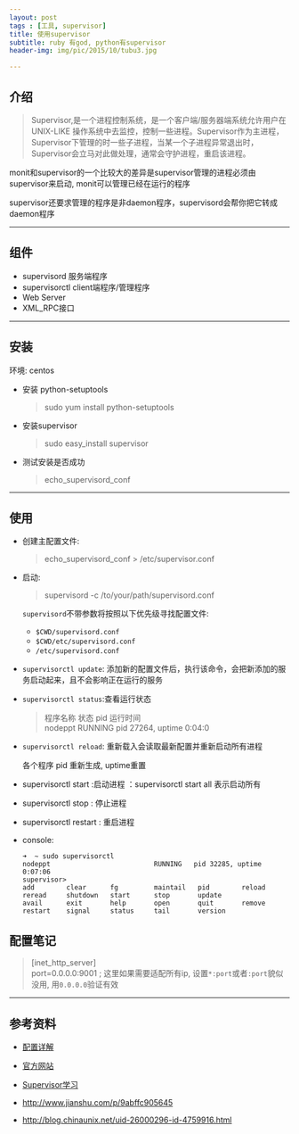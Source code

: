 ```yaml
---
layout: post
tags : [工具, supervisor]
title: 使用supervisor
subtitle: ruby 有god, python有supervisor
header-img: img/pic/2015/10/tubu3.jpg

---
```


## 介绍

> Supervisor,是一个进程控制系统，是一个客户端/服务器端系统允许用户在UNIX-LIKE 操作系统中去监控，控制一些进程。Supervisor作为主进程，Supervisor下管理的时一些子进程，当某一个子进程异常退出时，Supervisor会立马对此做处理，通常会守护进程，重启该进程。

monit和supervisor的一个比较大的差异是supervisor管理的进程必须由supervisor来启动, monit可以管理已经在运行的程序

supervisor还要求管理的程序是非daemon程序，supervisord会帮你把它转成daemon程序

---

## 组件

* supervisord 服务端程序
* supervisorctl client端程序/管理程序
* Web Server
* XML_RPC接口

---

## 安装

环境: centos

* 安装 python-setuptools

  > sudo yum install python-setuptools

* 安装supervisor

  > sudo easy_install supervisor

* 测试安装是否成功

  > echo_supervisord_conf

---

## 使用

* 创建主配置文件:

  > echo_supervisord_conf > /etc/supervisor.conf

* 启动:

  > supervisord -c /to/your/path/supervisord.conf

  `supervisord`不带参数将按照以下优先级寻找配置文件:

  * `$CWD/supervisord.conf`
  * `$CWD/etc/supervisord.conf`
  * `/etc/supervisord.conf`


* `supervisorctl update`: 添加新的配置文件后，执行该命令，会把新添加的服务启动起来，且不会影响正在运行的服务
* `supervisorctl status`:查看运行状态

  > 程序名称   状态      pid        运行时间  
  > nodeppt    RUNNING   pid 27264, uptime 0:04:0

* `supervisorctl reload`: 重新载入会读取最新配置并重新启动所有进程

  各个程序 pid 重新生成, uptime重置

* supervisorctl start <name>:启动进程 ：supervisorctl start all 表示启动所有

* supervisorctl stop <name>: 停止进程

* supervisorctl restart <name>: 重启进程

* console:

      ➜  ~ sudo supervisorctl
      nodeppt                          RUNNING   pid 32285, uptime 0:07:06
      supervisor>
      add        clear      fg         maintail   pid        reload     reread     shutdown   start      stop       update
      avail      exit       help       open       quit       remove     restart    signal     status     tail       version

## 配置笔记

> [inet_http_server]  
  port=0.0.0.0:9001 ; 这里如果需要适配所有ip, 设置`*:port`或者`:port`貌似没用, 用`0.0.0.0`验证有效

---

## 参考资料

* [配置详解](http://lixcto.blog.51cto.com/4834175/1539136)
* [官方网站](http://supervisord.org/)
* [Supervisor学习](http://beginman.cn/linux/2015/04/06/Supervisor/)

* <http://www.jianshu.com/p/9abffc905645>
* <http://blog.chinaunix.net/uid-26000296-id-4759916.html>
